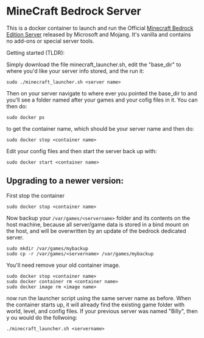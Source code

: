 # MineCraft Bedrock Server

This is a docker container to launch and run the Official [Minecraft Bedrock Edition Server](https://minecraft.net/en-us/download/server/bedrock/) released by Microsoft and Mojang. It's vanilla and contains no add-ons or special server tools.

Getting started (TLDR):

Simply download the file minecraft_launcher.sh, edit the "base_dir" to where you'd like your server info stored, and the run it:

```
sudo ./minecraft_launcher.sh <server name>
```

Then on your server navigate to where ever you pointed the base_dir to and you'll see a folder named after your games and your cofig files in it. You can then do:

```
sudo docker ps
```

to get the container name, which should be your server name and then do:

```
sudo docker stop <container name>
```

Edit your config files and then start the server back up with:

```
sudo docker start <container name>
```

## Upgrading to a newer version:
First stop the container

```
sudo docker stop <container name>
```
Now backup your ```/var/games/<servername>``` folder and its contents on the host machine, because all server/game data is stored in a
bind mount on the host, and will be overwritten by an update of the bedrock dedicated server.

```
sudo mkdir /var/games/mybackup
sudo cp -r /var/games/<servername> /var/games/mybackup
```

You'll need remove your old container image.

```
sudo docker stop <container name>
sudo docker container rm <container name>
sudo docker image rm <image name>
```

now run the launcher script using the same server name as before. When the container starts up, it will already find the existing game folder with world, level, and config files. If your previous server was named "Billy", then y ou would do the follwoing:

```
./minecraft_launcher.sh <servername>
```
